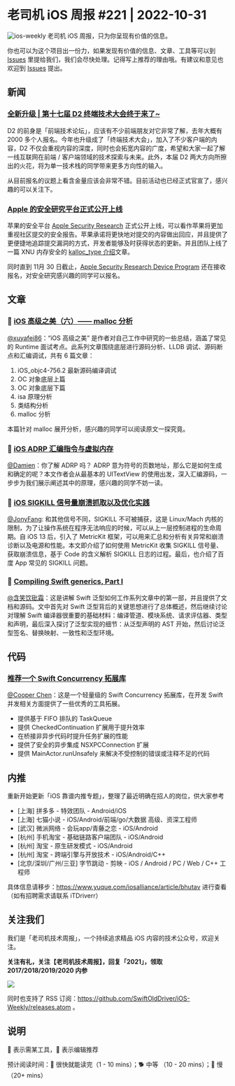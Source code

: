 # 老司机 iOS 周报 #221 | 2022-10-31

![ios-weekly](https://github.com/SwiftOldDriver/iOS-Weekly/blob/master/assets/ios-weekly.png?raw=true)
老司机 iOS 周报，只为你呈现有价值的信息。

你也可以为这个项目出一份力，如果发现有价值的信息、文章、工具等可以到 [Issues](https://github.com/SwiftOldDriver/iOS-Weekly/issues) 里提给我们，我们会尽快处理。记得写上推荐的理由哦。有建议和意见也欢迎到 [Issues](https://github.com/SwiftOldDriver/iOS-Weekly/issues) 提出。

## 新闻

### [全新升级 | 第十七届 D2 终端技术大会终于来了~](https://mp.weixin.qq.com/s/e1ilPhCaJDT9takQE9vpBA)

D2 的前身是「前端技术论坛」，应该有不少前端朋友对它非常了解，去年大概有 2000 多个人报名。今年也升级成了「终端技术大会」，加入了不少客户端的内容，D2 不仅会重视内容的深度，同时也会拓宽内容的广度，希望和大家一起了解一线互联网在前端 / 客户端领域的技术探索与未来。此外，本届 D2 两大方向所擦出的火花，将为单一技术栈的同学带来更多方向性的输入。

从目前报名的议题上看含金量应该会非常不错。目前活动也已经正式官宣了，感兴趣的可以关注下。

### [Apple 的安全研究平台正式公开上线](https://mp.weixin.qq.com/s/M_NZF8F9r9PNkKTQbOycNg)

苹果的安全平台 [Apple Security Research](https://security.apple.com/) 正式公开上线，可以看作苹果将更加重视社区提交的安全报告。苹果承诺将更快地对提交的内容做出回应，并且提供了更便捷地追踪提交漏洞的方式，开发者能够及时获得状态的更新。并且团队上线了一篇 XNU 内存安全的 [kalloc_type 介绍](https://security.apple.com/blog/towards-the-next-generation-of-xnu-memory-safety/)文章。

同时直到 11月 30 日截止，[Apple Security Research Device Program](https://security.apple.com/research-device) 还在接收报名，对安全研究感兴趣的同学可以报名。

## 文章

### 🐢 [iOS 高级之美（六）—— malloc 分析](https://juejin.cn/post/6844904033908424717)

[@xuyafei86](https://github.com/xiaofei86)：“iOS 高级之美” 是作者对自己工作中研究的一些总结，涵盖了常见的 Runtime 面试考点。此系列文章围绕底层进行源码分析、LLDB 调试、源码断点和汇编调试，共有 6 篇文章：

1. iOS_objc4-756.2 最新源码编译调试
2. OC 对象底层上篇
3. OC 对象底层下篇
4. isa 原理分析
5. 类结构分析
6. malloc 分析

本篇针对 malloc 展开分析，感兴趣的同学可以阅读原文一探究竟。

### 🐎 [iOS ADRP 汇编指令与虚拟内存](https://juejin.cn/post/7159152535062888479)
[@Damien](https://github.com/ZengyiMa)：你了解 ADRP 吗？ ADRP 意为符号的页数地址，那么它是如何生成和确定的呢？本文作者会从最基本的 UITextView 的使用出发，深入汇编源码，一步步为我们展示阐述其中的原理，感兴趣的同学不妨一读。

### 🐎 [iOS SIGKILL 信号量崩溃抓取以及优化实践](https://mp.weixin.qq.com/s/2S3XIpKXMnYNFayeBE_d2Q)
[@JonyFang](https://github.com/JonyFang): 和其他信号不同，SIGKILL 不可被捕获，这是 Linux/Mach 内核的限制，为了让操作系统在程序无法响应的时候，可以从上一层控制进程的生命周期。自 iOS 13 后，引入了 MetricKit 框架，可以用来汇总和分析有关异常和崩溃诊断以及电源和性能。本文即介绍了如何使用 MetricKit 收集 SIGKILL 信号量、获取崩溃信息，基于 Code 的含义解析 SIGKILL 日志的过程。最后，也介绍了百度 App 常见的 SIGKILL 问题。

### 🐎 [Compiling Swift generics, Part I](https://forums.swift.org/t/compiling-swift-generics-part-i/60898)

[@含笑饮砒霜](https://weibo.com/chinafishnews/)：这是讲解 Swift 泛型如何工作系列文章中的第一部，并且提供了文档和源码。文中首先对 Swift 泛型背后的关键思想进行了总体概述，然后继续讨论对理解 Swift 编译器很重要的基础材料：编译管道、模块系统、请求评估器、类型和声明，最后深入探讨了泛型实现的细节：从泛型声明的 AST 开始，然后讨论泛型签名、替换映射、一致性和泛型环境。


## 代码

### [推荐一个 Swift Concurrency 拓展库](https://github.com/ChimeHQ/ConcurrencyPlus)

[@Cooper Chen](https://github.com/cjlcooper)：这是一个轻量级的 Swift Concurrency 拓展库，在开发 Swift 并发相关方面提供了一些优秀的工具拓展。
- 提供基于 FIFO 排队的 TaskQueue
- 提供 CheckedContinuation 扩展用于提升效率
- 在桥接非异步代码时提升任务扩展的性能
- 提供了安全的异步集成 NSXPCConnection 扩展
- 提供 MainActor.runUnsafely 来解决不受控制的错误或注释不足的代码

## 内推

重新开始更新「iOS 靠谱内推专题」，整理了最近明确在招人的岗位，供大家参考

- [上海] 拼多多 - 特效团队 - Android/iOS
- [上海] 七猫小说 - iOS/Android/前端/go/大数据 高级、资深工程师
- [武汉] 微派网络 - 会玩app/青藤之恋 - iOS/Android
- [杭州] 手机淘宝 - 基础链路客户端团队 - iOS/Android
- [杭州] 淘宝 - 原生研发模式 - iOS/Android
- [杭州] 淘宝 - 跨端引擎与开放技术 - iOS/Android/C++
- [北京/深圳/广州/三亚] 字节跳动 - 剪映 - iOS / Android / PC / Web / C++ 工程师

具体信息请移步：https://www.yuque.com/iosalliance/article/bhutav 进行查看（如有招聘需求请联系 iTDriverr）

## 关注我们

我们是「老司机技术周报」，一个持续追求精品 iOS 内容的技术公众号，欢迎关注。

**关注有礼，关注【老司机技术周报】，回复「2021」，领取 2017/2018/2019/2020 内参**

![](https://github.com/SwiftOldDriver/iOS-Weekly/blob/master/assets/qrcode_for_wechat.jpg?raw=true)

同时也支持了 RSS 订阅：https://github.com/SwiftOldDriver/iOS-Weekly/releases.atom 。

## 说明

🚧 表示需某工具，🌟 表示编辑推荐

预计阅读时间：🐎 很快就能读完（1 - 10 mins）；🐕 中等 （10 - 20 mins）；🐢 慢（20+ mins）
